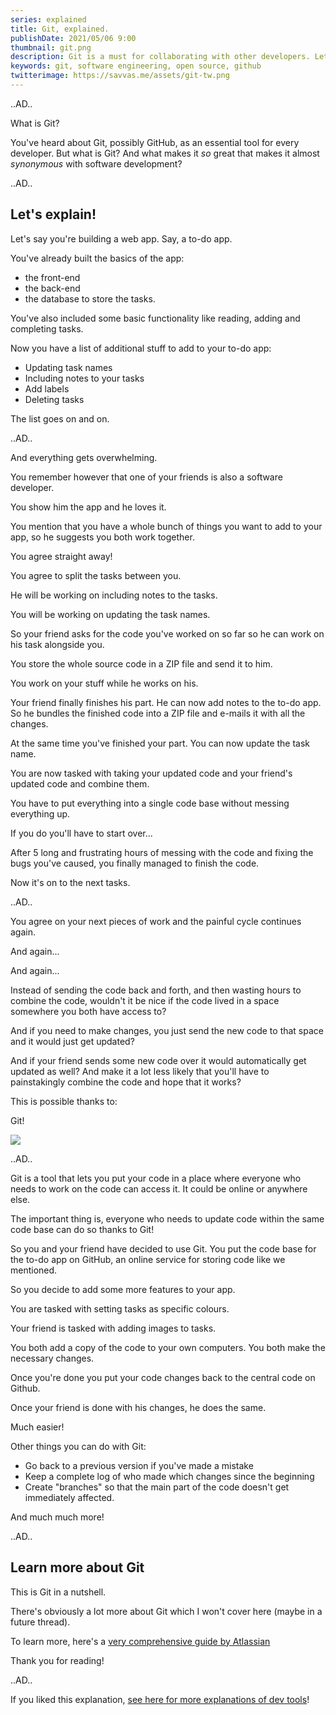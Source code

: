 ```yaml
---
series: explained
title: Git, explained.
publishDate: 2021/05/06 9:00
thumbnail: git.png
description: Git is a must for collaborating with other developers. Let's explain further.
keywords: git, software engineering, open source, github
twitterimage: https://savvas.me/assets/git-tw.png
---
```


..AD..

What is Git?

You've heard about Git, possibly GitHub, as an essential tool for every developer. But what is Git? And what makes it *so* great that makes it almost *synonymous* with software development?

..AD..

## Let's explain! 

Let's say you're building a web app. Say, a to-do app.

You've already built the basics of the app: 

* the front-end
* the back-end
* the database to store the tasks.

You've also included some basic functionality like reading, adding and completing tasks.

Now you have a list of additional stuff to add to your to-do app:

* Updating task names
* Including notes to your tasks
* Add labels
* Deleting tasks

The list goes on and on.

..AD..

And everything gets overwhelming.

You remember however that one of your friends is also a software developer.

You show him the app and he loves it.

You mention that you have a whole bunch of things you want to add to your app, so he suggests you both work together.

You agree straight away!

You agree to split the tasks between you. 

He will be working on including notes to the tasks.

You will be working on updating the task names.

So your friend asks for the code you've worked on so far so he can work on his task alongside you.

You store the whole source code in a ZIP file and send it to him.

You work on your stuff while he works on his.

Your friend finally finishes his part. He can now add notes to the to-do app. So he bundles the finished code into a ZIP file and e-mails it with all the changes.

At the same time you've finished your part. You can now update the task name.

You are now tasked with taking your updated code and your friend's updated code and combine them. 

You have to put everything into a single code base without messing everything up. 

If you do you'll have to start over...

After 5 long and frustrating hours of messing with the code and fixing the bugs you've caused, you finally managed to finish the code.

Now it's on to the next tasks.

..AD..

You agree on your next pieces of work and the painful cycle continues again.

And again... 

And again...

Instead of sending the code back and forth, and then wasting hours to combine the code, wouldn't it be nice if the code lived in a space somewhere you both have access to? 

And if you need to make changes, you just send the new code to that space and it would just get updated?

And if your friend sends some new code over it would automatically get updated as well? And make it a lot less likely that you'll have to painstakingly combine the code and hope that it works?

This is possible thanks to:

Git!

![](/assets/git.png)

..AD..

Git is a tool that lets you put your code in a place where everyone who needs to work on the code can access it. It could be online or anywhere else. 

The important thing is, everyone who needs to update code within the same code base can do so thanks to Git!

So you and your friend have decided to use Git. You put the code base for the to-do app on GitHub, an online service for storing code like we mentioned.

So you decide to add some more features to your app.

You are tasked with setting tasks as specific colours.

Your friend is tasked with adding images to tasks.

You both add a copy of the code to your own computers. You both make the necessary changes.

Once you're done you put your code changes back to the central code on Github.

Once your friend is done with his changes, he does the same.

Much easier!

Other things you can do with Git:

* Go back to a previous version if you've made a mistake
* Keep a complete log of who made which changes since the beginning
* Create "branches" so that the main part of the code doesn't get immediately affected.

And much much more!

..AD..

## Learn more about Git

This is Git in a nutshell.

There's obviously a lot more about Git which I won't cover here (maybe in a future thread). 

To learn more, here's a [very comprehensive guide by Atlassian](https://atlassian.com/git)

Thank you for reading!

..AD..

If you liked this explanation, [see here for more explanations of dev tools](/explained)!